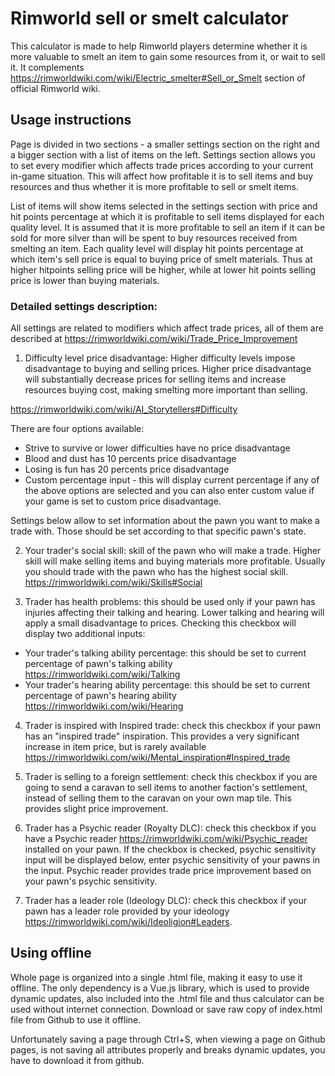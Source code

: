 # Rimworld sell or smelt calculator
 
This calculator is made to help Rimworld players determine whether it is more valuable to smelt an item to gain some resources from it, or wait to sell it.
It complements https://rimworldwiki.com/wiki/Electric_smelter#Sell_or_Smelt section of official Rimworld wiki.
 
## Usage instructions
 
Page is divided in two sections - a smaller settings section on the right and a bigger section with a list of items on the left.
Settings section allows you to set every modifier which affects trade prices according to your current in-game situation. This will affect how profitable it is to sell items and buy resources and thus whether it is more profitable to sell or smelt items.
 
List of items will show items selected in the settings section with price and hit points percentage at which it is profitable to sell items displayed for each quality level. It is assumed that it is more profitable to sell an item if it can be sold for more silver than will be spent to buy resources received from smelting an item. Each quality level will display hit points percentage at which item's sell price is equal to buying price of smelt materials. Thus at higher hitpoints selling price will be higher, while at lower hit points selling price is lower than buying materials.
 
### Detailed settings description:
 
All settings are related to modifiers which affect trade prices, all of them are described at https://rimworldwiki.com/wiki/Trade_Price_Improvement
 
1. Difficulty level price disadvantage: Higher difficulty levels impose disadvantage to buying and selling prices. Higher price disadvantage will substantially decrease prices for selling items and increase resources buying cost, making smelting more important than selling.
 
https://rimworldwiki.com/wiki/AI_Storytellers#Difficulty
 
There are four options available:
- Strive to survive or lower difficulties have no price disadvantage
- Blood and dust has 10 percents price disadvantage
- Losing is fun has 20 percents price disadvantage
- Custom percentage input - this will display current percentage if any of the above options are selected and you can also enter custom value if your game is set to custom price disadvantage.
 
Settings below allow to set information about the pawn you want to make a trade with. Those should be set according to that specific pawn's state.
 
2. Your trader's social skill: skill of the pawn who will make a trade. Higher skill will make selling items and buying materials more profitable. Usually you should trade with the pawn who has the highest social skill. https://rimworldwiki.com/wiki/Skills#Social

3. Trader has health problems: this should be used only if your pawn has injuries affecting their talking and hearing. Lower talking and hearing will apply a small disadvantage to prices. Checking this checkbox will display two additional inputs:
- Your trader's talking ability percentage: this should be set to current percentage of pawn's talking ability https://rimworldwiki.com/wiki/Talking
- Your trader's hearing ability percentage: this should be set to current percentage of pawn's hearing ability https://rimworldwiki.com/wiki/Hearing

4. Trader is inspired with Inspired trade: check this checkbox if your pawn has an "inspired trade" inspiration. This provides a very significant increase in item price, but is rarely available https://rimworldwiki.com/wiki/Mental_inspiration#Inspired_trade

5. Trader is selling to a foreign settlement: check this checkbox if you are going to send a caravan to sell items to another faction's settlement, instead of selling them to the caravan on your own map tile. This provides slight price improvement.

6. Trader has a Psychic reader (Royalty DLC): check this checkbox if you have a Psychic reader https://rimworldwiki.com/wiki/Psychic_reader installed on your pawn. If the checkbox is checked, psychic sensitivity input will be displayed below, enter psychic sensitivity of your pawns in the input. Psychic reader provides trade price improvement based on your pawn's psychic sensitivity.

7. Trader has a leader role (Ideology DLC): check this checkbox if your pawn has a leader role provided by your ideology https://rimworldwiki.com/wiki/Ideoligion#Leaders.
 
## Using offline
 
Whole page is organized into a single .html file, making it easy to use it offline. The only dependency is a Vue.js library, which is used to provide dynamic updates, also included into the .html file and thus calculator can be used without internet connection. Download or save raw copy of index.html file from Github to use it offline.
 
Unfortunately saving a page through Ctrl+S, when viewing a page on Github pages, is not saving all attributes properly and breaks dynamic updates, you have to download it from github.
